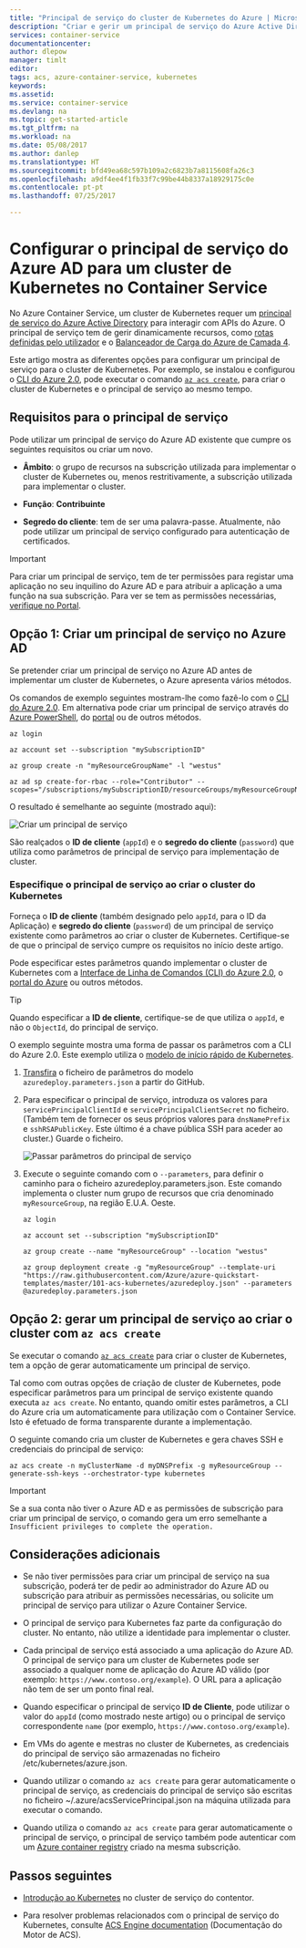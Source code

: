 ```yaml
---
title: "Principal de serviço do cluster de Kubernetes do Azure | Microsoft Docs"
description: "Criar e gerir um principal de serviço do Azure Active Directory para um cluster de Kubernetes no Azure Container Service"
services: container-service
documentationcenter: 
author: dlepow
manager: timlt
editor: 
tags: acs, azure-container-service, kubernetes
keywords: 
ms.assetid: 
ms.service: container-service
ms.devlang: na
ms.topic: get-started-article
ms.tgt_pltfrm: na
ms.workload: na
ms.date: 05/08/2017
ms.author: danlep
ms.translationtype: HT
ms.sourcegitcommit: bfd49ea68c597b109a2c6823b7a8115608fa26c3
ms.openlocfilehash: a9df4ee4f1fb33f7c99be44b8337a18929175c0e
ms.contentlocale: pt-pt
ms.lasthandoff: 07/25/2017

---
```


# <a name="set-up-an-azure-ad-service-principal-for-a-kubernetes-cluster-in-container-service"></a>Configurar o principal de serviço do Azure AD para um cluster de Kubernetes no Container Service


No Azure Container Service, um cluster de Kubernetes requer um [principal de serviço do Azure Active Directory](../../active-directory/develop/active-directory-application-objects.md) para interagir com APIs do Azure. O principal de serviço tem de gerir dinamicamente recursos, como [rotas definidas pelo utilizador](../../virtual-network/virtual-networks-udr-overview.md) e o [Balanceador de Carga do Azure de Camada 4](../../load-balancer/load-balancer-overview.md). 


Este artigo mostra as diferentes opções para configurar um principal de serviço para o cluster de Kubernetes. Por exemplo, se instalou e configurou o [CLI do Azure 2.0](/cli/azure/install-az-cli2), pode executar o comando [`az acs create`](/cli/azure/acs#create), para criar o cluster de Kubernetes e o principal de serviço ao mesmo tempo.


## <a name="requirements-for-the-service-principal"></a>Requisitos para o principal de serviço

Pode utilizar um principal de serviço do Azure AD existente que cumpre os seguintes requisitos ou criar um novo.

* **Âmbito**: o grupo de recursos na subscrição utilizada para implementar o cluster de Kubernetes ou, menos restritivamente, a subscrição utilizada para implementar o cluster.

* **Função**: **Contribuinte**

* **Segredo do cliente**: tem de ser uma palavra-passe. Atualmente, não pode utilizar um principal de serviço configurado para autenticação de certificados.

> [!IMPORTANT] 
> Para criar um principal de serviço, tem de ter permissões para registar uma aplicação no seu inquilino do Azure AD e para atribuir a aplicação a uma função na sua subscrição. Para ver se tem as permissões necessárias, [verifique no Portal](../../azure-resource-manager/resource-group-create-service-principal-portal.md#required-permissions). 
>

## <a name="option-1-create-a-service-principal-in-azure-ad"></a>Opção 1: Criar um principal de serviço no Azure AD

Se pretender criar um principal de serviço no Azure AD antes de implementar um cluster de Kubernetes, o Azure apresenta vários métodos. 

Os comandos de exemplo seguintes mostram-lhe como fazê-lo com o [CLI do Azure 2.0](../../azure-resource-manager/resource-group-authenticate-service-principal-cli.md). Em alternativa pode criar um principal de serviço através do [Azure PowerShell](../../azure-resource-manager/resource-group-authenticate-service-principal.md), do [portal](../../azure-resource-manager/resource-group-create-service-principal-portal.md) ou de outros métodos.

```azurecli
az login

az account set --subscription "mySubscriptionID"

az group create -n "myResourceGroupName" -l "westus"

az ad sp create-for-rbac --role="Contributor" --scopes="/subscriptions/mySubscriptionID/resourceGroups/myResourceGroupName"
```

O resultado é semelhante ao seguinte (mostrado aqui):

![Criar um principal de serviço](./media/container-service-kubernetes-service-principal/service-principal-creds.png)

São realçados o **ID de cliente** (`appId`) e o **segredo do cliente** (`password`) que utiliza como parâmetros de principal de serviço para implementação de cluster.


### <a name="specify-service-principal-when-creating-the-kubernetes-cluster"></a>Especifique o principal de serviço ao criar o cluster do Kubernetes

Forneça o **ID de cliente** (também designado pelo `appId`, para o ID da Aplicação) e **segredo do cliente** (`password`) de um principal de serviço existente como parâmetros ao criar o cluster de Kubernetes. Certifique-se de que o principal de serviço cumpre os requisitos no início deste artigo.

Pode especificar estes parâmetros quando implementar o cluster de Kubernetes com a [Interface de Linha de Comandos (CLI) do Azure 2.0](container-service-kubernetes-walkthrough.md), o [portal do Azure](../dcos-swarm/container-service-deployment.md) ou outros métodos.

>[!TIP] 
>Quando especificar a **ID de cliente**, certifique-se de que utiliza o `appId`, e não o `ObjectId`, do principal de serviço.
>

O exemplo seguinte mostra uma forma de passar os parâmetros com a CLI do Azure 2.0. Este exemplo utiliza o [modelo de início rápido de Kubernetes](https://github.com/Azure/azure-quickstart-templates/tree/master/101-acs-kubernetes).

1. [Transfira](https://raw.githubusercontent.com/Azure/azure-quickstart-templates/master/101-acs-kubernetes/azuredeploy.parameters.json) o ficheiro de parâmetros do modelo `azuredeploy.parameters.json` a partir do GitHub.

2. Para especificar o principal de serviço, introduza os valores para `servicePrincipalClientId` e `servicePrincipalClientSecret` no ficheiro. (Também tem de fornecer os seus próprios valores para `dnsNamePrefix` e `sshRSAPublicKey`. Este último é a chave pública SSH para aceder ao cluster.) Guarde o ficheiro.

    ![Passar parâmetros do principal de serviço](./media/container-service-kubernetes-service-principal/service-principal-params.png)

3. Execute o seguinte comando com o `--parameters`, para definir o caminho para o ficheiro azuredeploy.parameters.json. Este comando implementa o cluster num grupo de recursos que cria denominado `myResourceGroup`, na região E.U.A. Oeste.

    ```azurecli
    az login

    az account set --subscription "mySubscriptionID"

    az group create --name "myResourceGroup" --location "westus" 
    
    az group deployment create -g "myResourceGroup" --template-uri "https://raw.githubusercontent.com/Azure/azure-quickstart-templates/master/101-acs-kubernetes/azuredeploy.json" --parameters @azuredeploy.parameters.json
    ```


## <a name="option-2-generate-a-service-principal-when-creating-the-cluster-with-az-acs-create"></a>Opção 2: gerar um principal de serviço ao criar o cluster com `az acs create`

Se executar o comando [`az acs create`](/cli/azure/acs#create) para criar o cluster de Kubernetes, tem a opção de gerar automaticamente um principal de serviço.

Tal como com outras opções de criação de cluster de Kubernetes, pode especificar parâmetros para um principal de serviço existente quando executa `az acs create`. No entanto, quando omitir estes parâmetros, a CLI do Azure cria um automaticamente para utilização com o Container Service. Isto é efetuado de forma transparente durante a implementação. 

O seguinte comando cria um cluster de Kubernetes e gera chaves SSH e credenciais do principal de serviço:

```console
az acs create -n myClusterName -d myDNSPrefix -g myResourceGroup --generate-ssh-keys --orchestrator-type kubernetes
```

> [!IMPORTANT]
> Se a sua conta não tiver o Azure AD e as permissões de subscrição para criar um principal de serviço, o comando gera um erro semelhante a `Insufficient privileges to complete the operation.`
> 

## <a name="additional-considerations"></a>Considerações adicionais

* Se não tiver permissões para criar um principal de serviço na sua subscrição, poderá ter de pedir ao administrador do Azure AD ou subscrição para atribuir as permissões necessárias, ou solicite um principal de serviço para utilizar o Azure Container Service. 

* O principal de serviço para Kubernetes faz parte da configuração do cluster. No entanto, não utilize a identidade para implementar o cluster.

* Cada principal de serviço está associado a uma aplicação do Azure AD. O principal de serviço para um cluster de Kubernetes pode ser associado a qualquer nome de aplicação do Azure AD válido (por exemplo: `https://www.contoso.org/example`). O URL para a aplicação não tem de ser um ponto final real.

* Quando especificar o principal de serviço **ID de Cliente**, pode utilizar o valor do `appId` (como mostrado neste artigo) ou o principal de serviço correspondente `name` (por exemplo, `https://www.contoso.org/example`).

* Em VMs do agente e mestras no cluster de Kubernetes, as credenciais do principal de serviço são armazenadas no ficheiro /etc/kubernetes/azure.json.

* Quando utilizar o comando `az acs create` para gerar automaticamente o principal de serviço, as credenciais do principal de serviço são escritas no ficheiro ~/.azure/acsServicePrincipal.json na máquina utilizada para executar o comando. 

* Quando utiliza o comando `az acs create` para gerar automaticamente o principal de serviço, o principal de serviço também pode autenticar com um [Azure container registry](../../container-registry/container-registry-intro.md) criado na mesma subscrição.




## <a name="next-steps"></a>Passos seguintes

* [Introdução ao Kubernetes](container-service-kubernetes-walkthrough.md) no cluster de serviço do contentor.

* Para resolver problemas relacionados com o principal de serviço do Kubernetes, consulte [ACS Engine documentation](https://github.com/Azure/acs-engine/blob/master/docs/kubernetes.md#troubleshooting) (Documentação do Motor de ACS).



